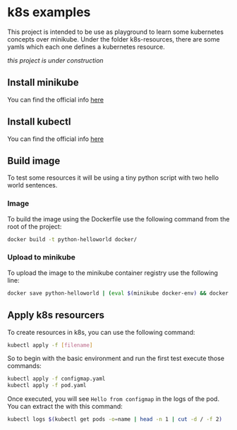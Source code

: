 # k8s examples
This project is intended to be use as playground to learn some kubernetes concepts over minikube.
Under the folder k8s-resources, there are some yamls which each one defines a kubernetes resource.

*this project is under construction*

## Install minikube
You can find the official info [here](https://minikube.sigs.k8s.io/docs/start/)

## Install kubectl
You can find the official info [here](https://kubernetes.io/docs/tasks/tools/)

## Build image
To test some resources it will be using a tiny python script with two hello world sentences.

### Image
To build the image using the Dockerfile use the following command from the root of the project:
```sh
docker build -t python-helloworld docker/
```
### Upload to minikube
To upload the image to the minikube container registry use the following line:
```sh
docker save python-helloworld | (eval $(minikube docker-env) && docker load)
```
## Apply k8s resourcers
To create resources in k8s, you can use the following command:
```sh
kubectl apply -f [filename]
```
So to begin with the basic environment and run the first test execute those commands:
```sh
kubectl apply -f configmap.yaml
kubectl apply -f pod.yaml
```
Once executed, you will see `Hello from configmap` in the logs of the pod. You can extract the with this command:
```sh
kubectl logs $(kubectl get pods -o=name | head -n 1 | cut -d / -f 2)
```

